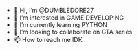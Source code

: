 - 👋 Hi, I’m @DUMBLEDORE27
- 👀 I’m interested in GAME DEVELOPING
- 🌱 I’m currently learning PYTHON
- 💞️ I’m looking to collaborate on GTA series
- 📫 How to reach me IDK

<!---
DUMBLEDORE27/DUMBLEDORE27 is a ✨ special ✨ repository because its `README.md` (this file) appears on your GitHub profile.
You can click the Preview link to take a look at your changes.
--->
